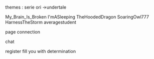 themes :
serie ori
->undertale


My_Brain_Is_Broken
I'mASleeping
TheHoodedDragon
SoaringOwl777
HarnessTheStorm
averagestudent


page connection

chat

register
fill you with determination